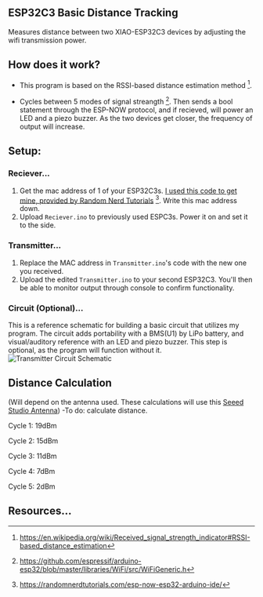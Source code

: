 ## ESP32C3 Basic Distance Tracking

Measures distance between two XIAO-ESP32C3 devices by adjusting the wifi transmission power.

## How does it work?

+ This program is based on the RSSI-based distance estimation method [^1].

+ Cycles between 5 modes of signal streangth [^2]. Then sends a bool statement through the ESP-NOW protocol, and if recieved, will power an LED and a piezo buzzer. As the two devices get closer, the frequency of output will increase.

## Setup:
### Reciever...
  1) Get the mac address of 1 of your ESP32C3s. [I used this code to get mine, provided by Random Nerd Tutorials](https://raw.githubusercontent.com/RuiSantosdotme/Random-Nerd-Tutorials/master/Projects/ESP32/ESP32_Get_MAC_Address.ino) [^3]. Write this mac address down.
  2) Upload `Reciever.ino` to previously used ESPC3s. Power it on and set it to the side.

### Transmitter...
  1) Replace the MAC address in `Transmitter.ino`'s code with the new one you received.
  2) Upload the edited `Transmitter.ino` to your second ESP32C3. You'll then be able to monitor output through console to confirm functionality.

### Circuit (Optional)...
This is a reference schematic for building a basic circuit that utilizes my program. The circuit adds portability with a BMS(U1) by LiPo battery, and visual/auditory reference with an LED and piezo buzzer. This step is optional, as the program will function without it.
![Transmitter Circuit Schematic](https://github.com/allenc125789/ESP32C3-BasicDistance/blob/main/KiCad-files/ESP32C3-DistanceTracker-Transmitter.jpg)

## Distance Calculation
(Will depend on the antenna used. These calculations will use this [Seeed Studio Antenna](https://media-cdn.seeedstudio.com/media/catalog/product/cache/bb49d3ec4ee05b6f018e93f896b8a25d/5/-/5-113991114-xiao-esp32s3-45fontall_1.jpg))
-To do: calculate distance.

Cycle 1: 19dBm

Cycle 2: 15dBm

Cycle 3: 11dBm

Cycle 4: 7dBm

Cycle 5: 2dBm

## Resources...

[^1]: https://en.wikipedia.org/wiki/Received_signal_strength_indicator#RSSI-based_distance_estimation
[^2]: https://github.com/espressif/arduino-esp32/blob/master/libraries/WiFi/src/WiFiGeneric.h
[^3]: https://randomnerdtutorials.com/esp-now-esp32-arduino-ide/
